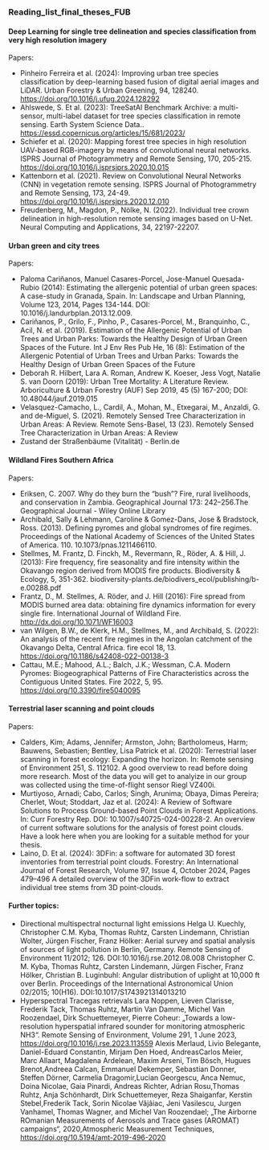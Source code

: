 ### Reading_list_final_theses_FUB

#### Deep Learning for single tree delineation and species classification from very high resolution imagery
Papers:

 - Pinheiro Ferreira et al. (2024): Improving urban tree species classification by deep-learning based fusion of digital aerial images and LiDAR. Urban Forestry & Urban Greening, 94, 128240. https://doi.org/10.1016/j.ufug.2024.128292
 - Ahlswede, S. Et al. (2023): TreeSatAI Benchmark Archive: a multi-sensor, multi-label dataset for tree species classification in remote sensing. Earth System Science Data.. https://essd.copernicus.org/articles/15/681/2023/
 - Schiefer et al. (2020): Mapping forest tree species in high resolution UAV-based RGB-imagery by means of convolutional neural networks. ISPRS Journal of Photogrammetry and Remote Sensing, 170, 205-215. https://doi.org/10.1016/j.isprsjprs.2020.10.015 
 - Kattenborn et al. (2021). Review on Convolutional Neural Networks (CNN) in vegetation remote sensing. ISPRS Journal of Photogrammetry and Remote Sensing, 173, 24-49. https://doi.org/10.1016/j.isprsjprs.2020.12.010 
 - Freudenberg, M., Magdon, P., Nölke, N. (2022). Individual tree crown delineation in high-resolution remote sensing images based on U-Net. Neural Computing and Applications, 34, 22197-22207. 

#### Urban green and city trees 
Papers:

 - Paloma Cariñanos, Manuel Casares-Porcel, Jose-Manuel Quesada-Rubio (2014): Estimating the allergenic potential of urban green spaces: A case-study in Granada, Spain. In: Landscape and Urban Planning, Volume 123, 2014, Pages 134-144. DOI: 10.1016/j.landurbplan.2013.12.009.
 - Cariñanos, P., Grilo, F., Pinho, P., Casares-Porcel, M., Branquinho, C., Acil, N. et al. (2019). Estimation of the Allergenic Potential of Urban Trees and Urban Parks: Towards the Healthy Design of Urban Green Spaces of the Future. Int J Env Res Pub He, 16 (8): Estimation of the Allergenic Potential of Urban Trees and Urban Parks: Towards the Healthy Design of Urban Green Spaces of the Future 
 - Deborah R. Hilbert, Lara A. Roman, Andrew K. Koeser, Jess Vogt, Natalie S. van Doorn (2019): Urban Tree Mortality: A Literature Review. Arboriculture & Urban Forestry (AUF) Sep 2019, 45 (5) 167-200; DOI: 10.48044/jauf.2019.015
 - Velasquez-Camacho, L., Cardil, A., Mohan, M., Etxegarai, M., Anzaldi, G. and de-Miguel, S. (2021). Remotely Sensed Tree Characterization in Urban Areas: A Review. Remote Sens-Basel, 13 (23). Remotely Sensed Tree Characterization in Urban Areas: A Review 
 - Zustand der Straßenbäume (Vitalität) - Berlin.de 

#### Wildland Fires Southern Africa
Papers:
 - Eriksen, C. 2007. Why do they burn the “bush”? Fire, rural livelihoods, and conservation in Zambia. Geographical Journal 173: 242–256.The Geographical Journal - Wiley Online Library
 - Archibald, Sally & Lehmann, Caroline & Gomez-Dans, Jose & Bradstock, Ross. (2013). Defining pyromes and global syndromes of fire regimes. Proceedings of the National Academy of Sciences of the United States of America. 110. 10.1073/pnas.1211466110. 
 - Stellmes, M. Frantz, D. Finckh, M., Revermann, R., Röder, A. & Hill, J. (2013): Fire frequency, fire seasonality and fire intensity within the Okavango region derived from MODIS fire products. Biodiversity & Ecology, 5, 351-362. biodiversity-plants.de/biodivers_ecol/publishing/b-e.00288.pdf 
 - Frantz, D., M. Stellmes, A. Röder, and J. Hill (2016): Fire spread from MODIS burned area data: obtaining fire dynamics information for every single fire. International Journal of Wildland Fire. http://dx.doi.org/10.1071/WF16003
 - van Wilgen, B.W., de Klerk, H.M., Stellmes, M., and Archibald, S. (2022): An analysis of the recent fire regimes in the Angolan catchment of the Okavango Delta, Central Africa. fire ecol 18, 13. https://doi.org/10.1186/s42408-022-00138-3 
 - Cattau, M.E.; Mahood, A.L.; Balch, J.K.; Wessman, C.A. Modern Pyromes: Biogeographical Patterns of Fire Characteristics across the Contiguous United States. Fire 2022, 5, 95. https://doi.org/10.3390/fire5040095


#### Terrestrial laser scanning and point clouds 
Papers:
 - Calders, Kim; Adams, Jennifer; Armston, John; Bartholomeus, Harm; Bauwens, Sebastien; Bentley, Lisa Patrick et al. (2020): Terrestrial laser scanning in forest ecology: Expanding the horizon. In: Remote sensing of Environment 251, S. 112102. 
A good overview to read before doing more research. Most of the data you will get to analyize in our group was collected using the time-of-flight sensor Riegl VZ400i.
 - Murtiyoso, Arnadi; Cabo, Carlos; Singh, Arunima; Obaya, Dimas Pereira; Cherlet, Wout; Stoddart, Jaz et al. (2024): A Review of Software Solutions to Process Ground-based Point Clouds in Forest Applications. In: Curr Forestry Rep. DOI: 10.1007/s40725-024-00228-2.
An overview of current software solutions for the analysis of forest point clouds. Have a look here when you are looking for a suitable method for your thesis.
 - Laino, D. Et al. (2024): 3DFin: a software for automated 3D forest inventories from terrestrial point clouds. Forestry: An International Journal of Forest Research, Volume 97, Issue 4, October 2024, Pages 479–496 A detailed overview of the 3DFin work-flow to extract individual tree stems from 3D point-clouds.


#### Further topics:
 - Directional multispectral nocturnal light emissions
Helga U. Kuechly, Christopher C.M. Kyba, Thomas Ruhtz, Carsten Lindemann, Christian Wolter, Jürgen Fischer, Franz Hölker: Aerial survey and spatial analysis of sources of light pollution in Berlin, Germany. Remote Sensing of Environment 11/2012; 126. DOI:10.1016/j.rse.2012.08.008
Christopher C. M. Kyba, Thomas Ruhtz, Carsten Lindemann, Jürgen Fischer, Franz Hölker, Christian B. Luginbuhl: Angular distribution of uplight at 10,000 ft over Berlin. Proceedings of the International Astronomical Union 02/2015; 10(H16). DOI:10.1017/S1743921314013210
 - Hyperspectral Tracegas retrievals
Lara Noppen, Lieven Clarisse, Frederik Tack, Thomas Ruhtz, Martin Van Damme, Michel Van Roozendael, Dirk Schuettemeyer, Pierre Coheur: „Towards a low-resolution hyperspatial infrared sounder for monitoring atmospheric NH3“. Remote Sensing of Environment, Volume 291, 1 June 2023, https://doi.org/10.1016/j.rse.2023.113559
Alexis Merlaud, Livio Belegante, Daniel-Eduard Constantin, Mirjam Den Hoed, AndreasCarlos Meier, Marc Allaart, Magdalena Ardelean, Maxim Arseni, Tim Bösch, Hugues Brenot,Andreea Calcan, Emmanuel Dekemper, Sebastian Donner, Steffen Dörner, Carmelia Dragomir,Lucian Georgescu, Anca Nemuc, Doina Nicolae, Gaia Pinardi, Andreas Richter, Adrian Rosu,Thomas Ruhtz, Anja Schönhardt, Dirk Schuettemeyer, Reza Shaiganfar, Kerstin Stebel,Frederik Tack, Sorin Nicolae Vâjâiac, Jeni Vasilescu, Jurgen Vanhamel, Thomas Wagner, and Michel Van Roozendael; „The Airborne ROmanian Measurements of Aerosols and Trace gases (AROMAT) campaigns“, 2020,Atmospheric Measurement Techniques, https://doi.org/10.5194/amt-2019-496-2020

